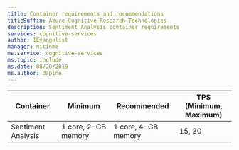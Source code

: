 ```yaml
---
title: Container requirements and recommendations
titleSuffix: Azure Cognitive Research Technologies
description: Sentiment Analysis container requirements
services: cognitive-services
author: IEvangelist
manager: nitinme
ms.service: cognitive-services
ms.topic: include 
ms.date: 08/20/2019
ms.author: dapine
---
```


| Container | Minimum | Recommended | TPS<br>(Minimum, Maximum)|
|-----------|---------|-------------|--|
| Sentiment Analysis | 1 core, 2-GB memory | 1 core, 4-GB memory | 15, 30 |